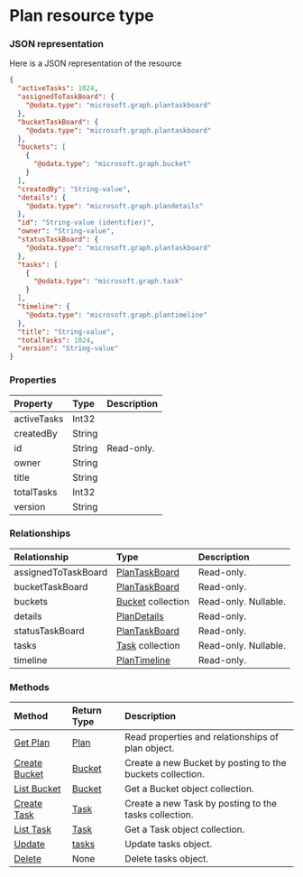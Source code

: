 # Plan resource type



### JSON representation

Here is a JSON representation of the resource

<!-- {
  "blockType": "resource",
  "optionalProperties": [
    "assignedToTaskBoard",
    "bucketTaskBoard",
    "buckets",
    "details",
    "statusTaskBoard",
    "tasks",
    "timeline"
  ],
  "@odata.type": "microsoft.graph.plan"
}-->

```json
{
  "activeTasks": 1024,
  "assignedToTaskBoard": {
    "@odata.type": "microsoft.graph.plantaskboard"
  },
  "bucketTaskBoard": {
    "@odata.type": "microsoft.graph.plantaskboard"
  },
  "buckets": [
    {
      "@odata.type": "microsoft.graph.bucket"
    }
  ],
  "createdBy": "String-value",
  "details": {
    "@odata.type": "microsoft.graph.plandetails"
  },
  "id": "String-value (identifier)",
  "owner": "String-value",
  "statusTaskBoard": {
    "@odata.type": "microsoft.graph.plantaskboard"
  },
  "tasks": [
    {
      "@odata.type": "microsoft.graph.task"
    }
  ],
  "timeline": {
    "@odata.type": "microsoft.graph.plantimeline"
  },
  "title": "String-value",
  "totalTasks": 1024,
  "version": "String-value"
}

```
### Properties
| Property	   | Type	|Description|
|:---------------|:--------|:----------|
|activeTasks|Int32||
|createdBy|String||
|id|String| Read-only.|
|owner|String||
|title|String||
|totalTasks|Int32||
|version|String||

### Relationships
| Relationship | Type	|Description|
|:---------------|:--------|:----------|
|assignedToTaskBoard|[PlanTaskBoard](plantaskboard.md)| Read-only.|
|bucketTaskBoard|[PlanTaskBoard](plantaskboard.md)| Read-only.|
|buckets|[Bucket](bucket.md) collection| Read-only. Nullable.|
|details|[PlanDetails](plandetails.md)| Read-only.|
|statusTaskBoard|[PlanTaskBoard](plantaskboard.md)| Read-only.|
|tasks|[Task](task.md) collection| Read-only. Nullable.|
|timeline|[PlanTimeline](plantimeline.md)| Read-only.|

### Methods

| Method		   | Return Type	|Description|
|:---------------|:--------|:----------|
|[Get Plan](../api/plan_get.md) | [Plan](plan.md) |Read properties and relationships of plan object.|
|[Create Bucket](../api/plan_post_buckets.md) |[Bucket](bucket.md)| Create a new Bucket by posting to the buckets collection.|
|[List Bucket](../api/bucket_list.downcase}.md) |[Bucket](bucket.md)| Get a Bucket object collection.|
|[Create Task](../api/buckets_post_tasks.md) |[Task](task.md)| Create a new Task by posting to the tasks collection.|
|[List Task](../api/task_list.downcase}.md) |[Task](task.md)| Get a Task object collection.|
|[Update](../api/tasks_update.md) | [tasks](tasks.md)	|Update tasks object. |
|[Delete](../api/tasks_delete.md) | None |Delete tasks object. |

<!-- uuid: a45eaed3-2ab6-479e-b4cc-a0e56c081e2f
2015-10-25 12:52:19 UTC -->
<!-- {
  "type": "#page.annotation",
  "description": "tasks resource",
  "keywords": "",
  "section": "documentation",
  "tocPath": ""
}-->